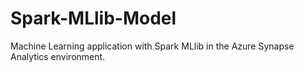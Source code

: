 # Spark-MLlib-Model
Machine Learning application with Spark MLlib in the Azure Synapse Analytics environment.
